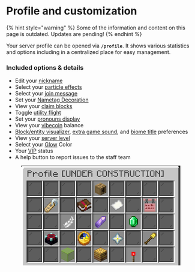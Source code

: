 # Profile and customization

{% hint style="warning" %}
Some of the information and content on this page is outdated. Updates are pending!
{% endhint %}

Your server profile can be opened via **`/profile`**. It shows various statistics and options including in a centralized place for easy management.

### **Included options & details**

* Edit your [nickname](nicknames.md)
* Select your [particle effects](vibe-particle-pack.md)
* Select your [join message](join-messages.md)
* Set your [Nametag Decoration](general/profile-and-customization/nametag-decorations.md)
* View your [claim blocks](../../survival/land-claiming.md#claimable-blocks)
* Toggle [utility flight](../../survival/tweak-list/utility-flight.md)
* Set your [pronouns display](pronoun-display.md)
* View your [vibecoin](../../survival/economy.md) balance
* [Block/entity visualizer](../../survival/tweak-list/block-and-entity-visualizers.md), [extra game sound](../../survival/tweak-list/extra-game-sounds.md), and [biome title](../../survival/tweak-list/biome-titles.md) preferences
* View your [server level](../leveling.md)
* Select your [Glow](general/profile-and-customization/glows.md) Color
* Your [VIP](broken-reference) status
* A help button to report issues to the staff team

<figure><img src="../../.gitbook/assets/Profile_New.png" alt=""><figcaption></figcaption></figure>
